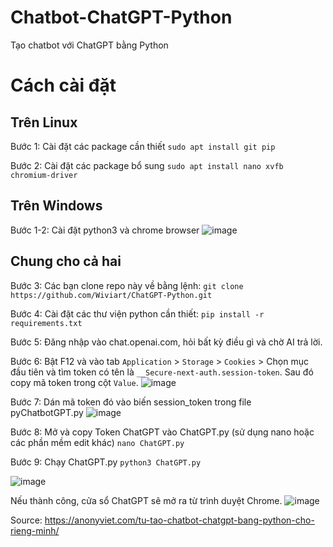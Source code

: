 # Chatbot-ChatGPT-Python
Tạo chatbot với ChatGPT bằng Python

# Cách cài đặt
## Trên Linux
Bước 1: Cài đặt các package cần thiết
`sudo apt install git pip`

Bước 2: Cài đặt các package bổ sung
`sudo apt install nano xvfb chromium-driver`

## Trên Windows
Bước 1-2: Cài đặt python3 và chrome browser
![image](https://user-images.githubusercontent.com/69446798/217173869-47463743-da1b-4f58-9786-2dd2dca45476.png)

## Chung cho cả hai
Bước 3: Các bạn clone repo này về bằng lệnh: 
```git clone https://github.com/Wiviart/ChatGPT-Python.git```

Bước 4: Cài đặt các thư viện python cần thiết: 
`pip install -r requirements.txt`

Bước 5: Đăng nhập vào chat.openai.com, hỏi bất kỳ điều gì và chờ AI trả lời.

Bước 6: Bật F12 và vào tab `Application` > `Storage` > `Cookies` > Chọn mục đầu tiên và tìm token có tên là `__Secure-next-auth.session-token`. Sau đó copy mã token trong cột `Value`.
![image](https://user-images.githubusercontent.com/69446798/217171701-6453ee3b-0456-44f7-ac65-5befadb4e014.png)

Bước 7: Dán mã token đó vào biến session_token trong file pyChatbotGPT.py
![image](https://user-images.githubusercontent.com/69446798/217171751-2263d6bd-b38d-4a65-bb4e-f68cbd6ace4d.png)

Bước 8: Mở và copy Token ChatGPT vào ChatGPT.py (sử dụng nano hoặc các phần mềm edit khác)
`nano ChatGPT.py`

Bước 9: Chạy ChatGPT.py
`python3 ChatGPT.py`

![image](https://user-images.githubusercontent.com/69446798/217171816-025e84de-e979-47a1-bc9f-d9d5806f49e5.png)

Nếu thành công, cửa sổ ChatGPT sẽ mở ra từ trình duyệt Chrome.
![image](https://user-images.githubusercontent.com/69446798/217171841-7d186a76-4fd4-454a-9520-f15592e6e908.png)

Source: https://anonyviet.com/tu-tao-chatbot-chatgpt-bang-python-cho-rieng-minh/

